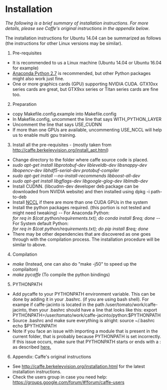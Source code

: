 # Installation

*The following is a brief summary of installation instructions. For more details, please see Caffe's original instructions in the appendix below*.

The installation instructions for Ubuntu 14.04 can be summarized as follows (the instructions for other Linux versions may be similar).  
1. Pre-requisites
 * It is recommended to us a Linux machine (Ubuntu 14.04 or Ubuntu 16.04 for example)
 * [Anaconda Python 2.7](https://www.continuum.io/downloads) is recommended, but other Python packages might also work just fine.
 * One or more graphics cards (GPU) supporting NVIDIA CUDA. GTX10xx series cards are great, but GTX9xx series or Titan series cards are fine too.
 
2. Preparation
 * copy Makefile.config.example into Makefile.config
 * In Makefile.config, uncomment the line that says WITH_PYTHON_LAYER
 * Uncomment the line that says USE_CUDNN
 * If more than one GPUs are available, uncommenting USE_NCCL will help us to enable multi gpu training.
 
3. Install all the pre-requisites - (mostly taken from http://caffe.berkeleyvision.org/install_apt.html)
 * Change directory to the folder where caffe source code is placed.
 * *sudo apt-get install libprotobuf-dev libleveldb-dev libsnappy-dev libopencv-dev libhdf5-serial-dev protobuf-compiler*
 * *sudo apt-get install --no-install-recommends libboost-all-dev*
 * *sudo apt-get install libgflags-dev libgoogle-glog-dev liblmdb-dev*
 * Install CUDNN. (libcudnn-dev developer deb package can be downloaded from NVIDIA website) and then installed using dpkg -i path-to-deb
 * Install [NCCL](https://github.com/NVIDIA/nccl/releases) if there are more than one CUDA GPUs in the system
 * Install the python packages required. (this portion is not tested and might need tweaking)
  -- For Anaconda Python: <br> *for req in $(cat python/requirements.txt); do conda install $req; done*
  -- For System default Python: <br> *for req in $(cat python/requirements.txt); do pip install $req; done* 
 * There may be other dependencies that are discovered as one goes through with the compilation process. The installation procedure will be similar to above.

4. Compilation
 * *make* (Instead, one can also do "make -j50" to speed up the compilaiton)
 * *make pycaffe* (To compile the python bindings)

5. PYTHONPATH
 * Add pycaffe to your PYTHONPATH environment variable. This can be done by adding it in your .bashrc. (if you are using bash shell). For exampe if caffe-jacinto is located in the path /user/tomato/work/caffe-jacinto, then your .bashrc should have a line that looks like this:
export PYTHONPATH=/user/tomato/work/caffe-jacinto/python:$PYTHONPATH
* Source .bashrc and make sure everything is alright:
source ~/.bashrc
echo $PYTHONPATH
* Note if you face an issue with importing a module that is present in the current folder, that is probably because PYTHONPATH is set incorrectly. If this issue occurs, make sure that PYTHONPATH starts or ends with a : as described [here.](https://stackoverflow.com/questions/33615156/why-does-pythonpath-with-trailing-colon-add-current-directory-to-sys-path)
 
6. Appendix: Caffe's original instructions
 * See http://caffe.berkeleyvision.org/installation.html for the latest
installation instructions.
 * Check the users group in case you need help:
https://groups.google.com/forum/#!forum/caffe-users
